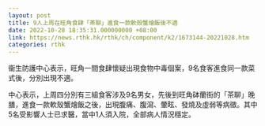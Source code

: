 ```yaml
---
layout: post
title: 9人上周在旺角食肆「茶聊」進食一款軟殼蟹燴飯後不適
date: 2022-10-28 18:35:31.000000000 +08:00
link: https://news.rthk.hk/rthk/ch/component/k2/1673144-20221028.htm
categories: rthk
---
```


衞生防護中心表示，旺角一間食肆懷疑出現食物中毒個案，9名食客進食同一款菜式後，分別出現不適。

中心表示，上周四分別有三組食客涉及9名男女，先後到旺角砵蘭街的「茶聊」晚膳，進食一款軟殼蟹燴飯之後，出現腹痛、腹瀉、暈眩、發燒及虛弱等病徵。其中5名受影響人士已求醫，當中1人須入院，全部病人情況穩定。
